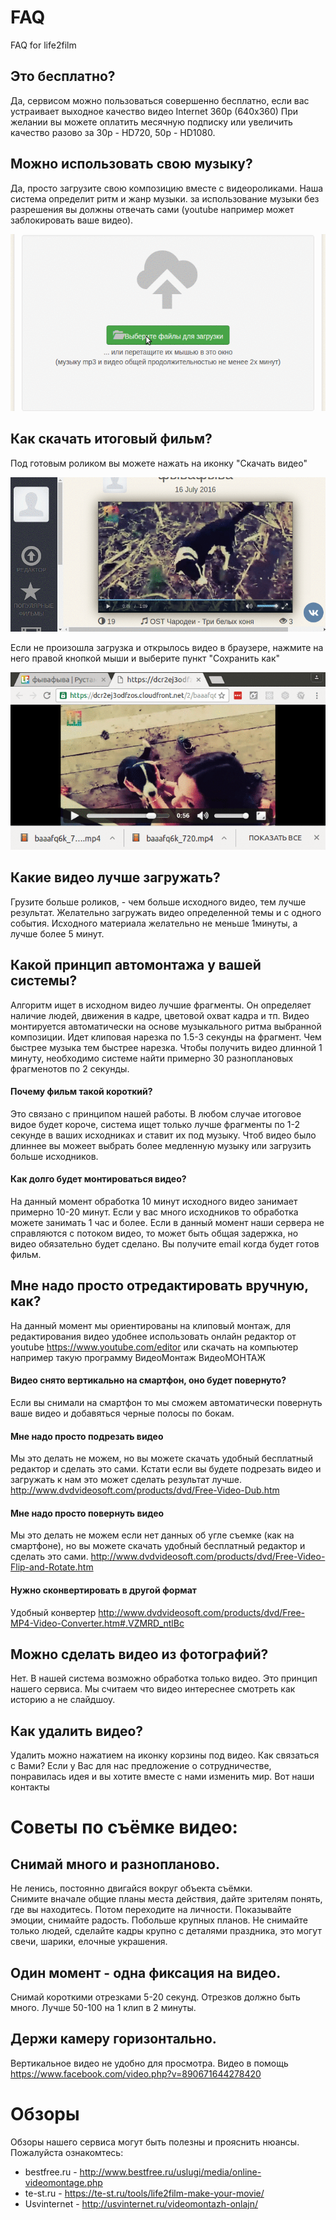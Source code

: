 # FAQ
FAQ for life2film


## Это бесплатно? 
Да, сервисом можно пользоваться совершенно бесплатно, если вас устраивает выходное качество видео Internet 360p (640x360)
При желании вы можете оплатить месячную подписку или увеличить качество разово за 30р - HD720, 50р - HD1080.

## Можно использовать свою музыку? 
Да, просто загрузите свою композицию вместе с видеороликами. Наша система определит ритм и жанр музыки. за использование музыки без разрешения вы должны отвечать сами (youtube например может заблокировать ваше видео).

![](https://github.com/lifefilm/FAQ/raw/master/mp3.gif )

## Как скачать итоговый фильм? 
Под готовым роликом вы можете нажать на иконку "Скачать видео"

![](https://github.com/lifefilm/FAQ/raw/master/download.gif )

Если не произошла загрузка и открылось видео в браузере, нажмите на него правой кнопкой мыши и выберите пункт "Сохранить как"

![](https://github.com/lifefilm/FAQ/raw/master/save_as.gif )

## Какие видео лучше загружать? 
Грузите больше роликов, - чем больше исходного видео, тем лучше результат. Желательно загружать видео определенной темы и с одного события. Исходного материала желательно не меньше 1минуты, а лучше более 5 минут.

## Какой принцип автомонтажа у вашей системы? 
Алгоритм ищет в исходном видео лучшие фрагменты. Он определяет наличие людей, движения в кадре, цветовой охват кадра и тп. 
Видео монтируется автоматически на основе музыкального ритма выбранной композиции. Идет клиповая нарезка по 1.5-3 секунды на фрагмент. Чем быстрее музыка тем быстрее нарезка. 
Чтобы получить видео длинной 1 минуту, необходимо системе найти примерно 30 разноплановых фрагменотов по 2 секунды.

#### Почему фильм такой короткий? 
Это связано с принципом нашей работы. В любом случае итоговое видое будет короче, система ищет только лучше фрагменты по 1-2 секунде в ваших исходниках и ставит их под музыку. Чтоб видео было длиннее вы можеет выбрать более медленную музыку или загрузить больше исходников.

#### Как долго будет монтироваться видео? 
На данный момент обработка 10 минут исходного видео занимает примерно 10-20 минут. Если у вас много исходников то обработка можете занимать 1 час и более. Если в данный момент наши сервера не справляются с потоком видео, то может быть общая задержка, но видео обязательно будет сделано. 
Вы получите email когда будет готов фильм.

## Мне надо просто отредактировать вручную, как? 
На данный момент мы ориентированы на клиповый монтаж, для редактирования видео удобнее использовать онлайн редактор от youtube 
https://www.youtube.com/editor или скачать на компьютер например такую программу ВидеоМонтаж  ВидеоМОНТАЖ

#### Видео снято вертикально на смартфон, оно будет повернуто? 
Если вы снимали на смартфон то мы сможем автоматически повернуть ваше видео и добавяться черные полосы по бокам.

#### Мне надо просто подрезать видео 
Мы это делать не можем, но вы можете скачать удобный бесплатный редактор и сделать это сами. Кстати если вы будете подрезать видео и загружать к нам это может сделать результат лучше. 
http://www.dvdvideosoft.com/products/dvd/Free-Video-Dub.htm

#### Мне надо просто повернуть видео 
Мы это делать не можем если нет данных об угле съемке (как на смартфоне), но вы можете скачать удобный бесплатный редактор и сделать это сами. 
http://www.dvdvideosoft.com/products/dvd/Free-Video-Flip-and-Rotate.htm

#### Нужно сконвертировать в другой формат 
Удобный конвертер 
http://www.dvdvideosoft.com/products/dvd/Free-MP4-Video-Converter.htm#.VZMRD_ntlBc

## Можно сделать видео из фотографий? 
Нет. В нашей система возможно обработка только видео. Это принцип нашего сервиса. 
Мы считаем что видео интереснее смотреть как историю а не слайдшоу.

## Как удалить видео? 
Удалить можно нажатием на иконку корзины под видео. 
Как связаться с Вами? 
Если у Вас для нас предложение о сотрудничестве, понравилась идея и вы хотите вместе с нами изменить мир. Вот наши контакты

# Cоветы по съёмке видео:

## Снимай много и разнопланово. 
Не ленись, постоянно двигайся вокруг объекта съёмки.  
Снимите вначале общие планы места действия, дайте зрителям понять, где вы находитесь.
Потом переходите на личности. Показывайте эмоции, снимайте радость.
Побольше крупных планов. Не снимайте только людей, сделайте кадры крупно с деталями праздника, это могут свечи, шарики, елочные украшения. 

## Один момент - одна фиксация на видео.
Снимай короткими отрезками 5-20 секунд. Отрезков должно быть много. Лучше 50-100 на 1 клип в 2 минуты.  

## Держи камеру горизонтально.
Вертикальное видео не удобно для просмотра. 
Видео в помощь https://www.facebook.com/video.php?v=890671644278420

# Обзоры

Обзоры нашего сервиса могут быть полезны и прояснить нюансы. Пожалуйста ознакомтесь: 
* bestfree.ru - http://www.bestfree.ru/uslugi/media/online-videomontage.php
* te-st.ru - https://te-st.ru/tools/life2film-make-your-movie/
* Usvinternet - http://usvinternet.ru/videomontazh-onlajn/
